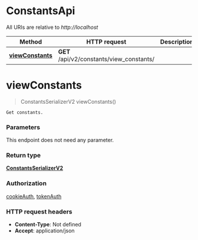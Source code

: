 # ConstantsApi

All URIs are relative to *http://localhost*

Method | HTTP request | Description
------------- | ------------- | -------------
[**viewConstants**](ConstantsApi.md#viewConstants) | **GET** /api/v2/constants/view_constants/ | 


<a name="viewConstants"></a>
# **viewConstants**
> ConstantsSerializerV2 viewConstants()



    Get constants.

### Parameters
This endpoint does not need any parameter.

### Return type

[**ConstantsSerializerV2**](..//Models/ConstantsSerializerV2.md)

### Authorization

[cookieAuth](../README.md#cookieAuth), [tokenAuth](../README.md#tokenAuth)

### HTTP request headers

- **Content-Type**: Not defined
- **Accept**: application/json

